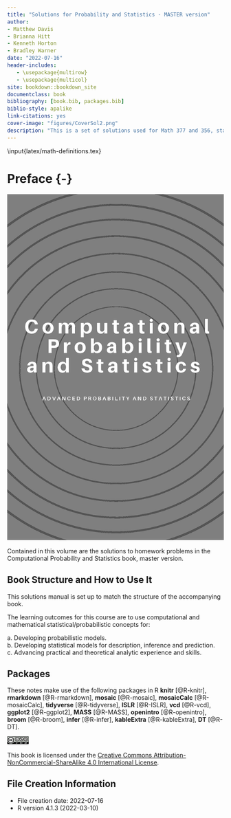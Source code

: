 ```yaml
--- 
title: "Solutions for Probability and Statistics - MASTER version"
author: 
- Matthew Davis
- Brianna Hitt
- Kenneth Horton
- Bradley Warner
date: "2022-07-16"
header-includes:
   - \usepackage{multirow}
   - \usepackage{multicol}
site: bookdown::bookdown_site
documentclass: book
bibliography: [book.bib, packages.bib]
biblio-style: apalike
link-citations: yes
cover-image: "figures/CoverSol2.png"
description: "This is a set of solutions used for Math 377 and 356, starting in the fall of 2020 and the spring of 2022, respectively."
---
```


\input{latex/math-definitions.tex}

# Preface {-}


<img src="./figures/CoverSol2.png" width="705" />
  

Contained in this volume are the solutions to homework problems in the Computational Probability and Statistics book, master version.  


## Book Structure and How to Use It

This solutions manual is set up to match the structure of the accompanying book. 

The learning outcomes for this course are to use computational and mathematical statistical/probabilistic concepts for:

a.	Developing probabilistic models.  
b.	Developing statistical models for description, inference and prediction.  
c.	Advancing practical and theoretical analytic experience and skills.  


## Packages

These notes make use of the following packages in R **knitr** [@R-knitr], **rmarkdown** [@R-rmarkdown], **mosaic** [@R-mosaic], **mosaicCalc** [@R-mosaicCalc], **tidyverse** [@R-tidyverse], **ISLR** [@R-ISLR], **vcd** [@R-vcd], **ggplot2** [@R-ggplot2], **MASS** [@R-MASS], **openintro** [@R-openintro], **broom** [@R-broom], **infer** [@R-infer],  **kableExtra** [@R-kableExtra], **DT** [@R-DT].


<img src="./figures/by-nc-sa.png" width="10%" />


This book is licensed under the [Creative Commons Attribution-NonCommercial-ShareAlike 4.0 International License](http://creativecommons.org/licenses/by-nc-sa/4.0/).



## File Creation Information 

  * File creation date: 2022-07-16
  * R version 4.1.3 (2022-03-10)




